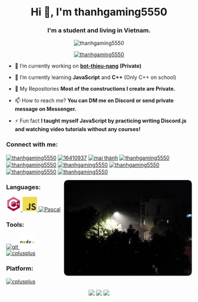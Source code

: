 <h1 align="center">Hi 👋, I'm thanhgaming5550</h1>
<h3 align="center">I'm a student and living in Vietnam.</h3>

<p align="center"> <img src="https://komarev.com/ghpvc/?username=thanhgaming5550&label=Profile%20views&color=0e75b6&style=flat" alt="thanhgaming5550" /> </p>

<p align="center"> 
    <a href="https://github.com/ryo-ma/github-profile-trophy"><img src="https://github-profile-trophy.vercel.app/?username=thanhgaming5550&theme=darkhub&row=1&column=6" alt="thanhgaming5550"/> </a> 
</p>


- 🔭 I’m currently working on **[bot-thieu-nang](https://botthieunang.blogspot.com/) (Private)**

- 🌱 I’m currently learning **JavaScript** and **C++** (Only C++ on school)

- 📁 My Repositories **Most of the constructions I create are Private.**

- 📫 How to reach me? **You can DM me on Discord or send private message on Messenger.**

- ⚡ Fun fact **I taught myself JavaScript by practicing writing Discord.js and watching video tutorials without any courses!**


<h3 align="left">Connect with me:</h3>
<p align="left">
<a href="https://twitter.com/thanhgaming5550" target="blank"><img align="center" src="https://raw.githubusercontent.com/rahuldkjain/github-profile-readme-generator/master/src/images/icons/Social/twitter.svg" alt="thanhgaming5550" height="40" width="40" /></a>
<a href="https://stackoverflow.com/users/16410937" target="blank"><img align="center" src="https://raw.githubusercontent.com/rahuldkjain/github-profile-readme-generator/master/src/images/icons/Social/stack-overflow.svg" alt="16410937" height="40" width="40" /></a>
<a href="https://www.facebook.com/lachinh.vui.52459" target="blank"><img align="center" src="https://raw.githubusercontent.com/rahuldkjain/github-profile-readme-generator/master/src/images/icons/Social/facebook.svg" alt="mai thành" height="40" width="40" /></a>
<a href="https://www.youtube.com/channel/UCG931fUUMQJ4vpJGUQfwH7w" target="blank"><img align="center" src="https://raw.githubusercontent.com/rahuldkjain/github-profile-readme-generator/master/src/images/icons/Social/youtube.svg" alt="thanhgaming5550" height="40" width="40" /></a>
<a href="https://open.spotify.com/user/31lblbv6kp7lrkqsox4gtmigrupq" target="blank"><img align="center" src="https://open.scdn.co/cdn/images/favicon.5cb2bd30.ico" alt="thanhgaming5550" height="40" width="40" /></a>
<a href="https://steamcommunity.com/id/thanhgaming5550/" target="blank"><img align="center" src="https://upload.wikimedia.org/wikipedia/commons/thumb/8/83/Steam_icon_logo.svg/512px-Steam_icon_logo.svg.png" alt="thanhgaming5550" height="40" width="40" /></a>
<a href="https://www.twitch.tv/thanhgaming5550/" target="blank"><img align="center" src="https://www.freepnglogos.com/uploads/twitch-logo-vector-png-2.png" alt="thanhgaming5550" height="40" width="40" /></a>
<a href="https://www.pinterest.com/thanhgaming5550/" target="blank"><img align="center" src="https://s.pinimg.com/webapp/favicon-54a5b2af.png" alt="thanhgaming5550" height="40" width="40" /></a>
<a href="https://discord.com/users/384282911479693313" target="blank"><img align="center" src="https://i.imgur.com/CUl1zhb.png" alt="thanhgaming5550" height="40" width="40" /></a>
</p>


<p align="right"> 
    <a href="https://www.pinterest.com/pin/624241198351105697/"><img src="https://github.com/thanhgaming5550/thanhgaming5550/blob/main/bin/rounded-in-photoretrica.png?raw=true" align="right" height="260"></a>
</p>

<h3 align="left">Languages:</h3>
<p align="left"> 
<a href="https://www.w3schools.com/cpp/" target="_blank" rel="noreferrer"> <img src="https://raw.githubusercontent.com/devicons/devicon/master/icons/cplusplus/cplusplus-original.svg" alt="cplusplus" width="40" height="40"/> </a> 
<a href="https://developer.mozilla.org/en-US/docs/Web/JavaScript" target="_blank" rel="noreferrer"> <img src="https://raw.githubusercontent.com/devicons/devicon/master/icons/javascript/javascript-original.svg" alt="javascript" width="40" height="40"/> </a> 
<a href="https://www.freepascal.org/" target="_blank" rel="noreferrer"> <img src="https://wiki.lazarus.freepascal.org/images/1/15/Lazarus-icons-lpi-proposal-bpsoftware.png" alt="Pascal" width="40" height="40"/> </a> 
</p>

<h3 align="left">Tools:</h3>
<p align="left"> 
<a href="https://git-scm.com/" target="_blank" rel="noreferrer"> <img src="https://www.vectorlogo.zone/logos/git-scm/git-scm-icon.svg" alt="git" width="40" height="40"/> </a> 
<a href="https://nodejs.org" target="_blank" rel="noreferrer"> <img src="https://raw.githubusercontent.com/devicons/devicon/master/icons/nodejs/nodejs-original-wordmark.svg" alt="nodejs" width="40" height="40"/> </a> 
<a href="https://code.visualstudio.com/" target="_blank" rel="noreferrer"> <img src="https://upload.wikimedia.org/wikipedia/commons/thumb/9/9a/Visual_Studio_Code_1.35_icon.svg/2048px-Visual_Studio_Code_1.35_icon.svg.png" alt="cplusplus" width="40" height="40"/> </a> 
</p>

<h3 align="left">Platform:</h3>
<p align="left"> <a href="https://www.microsoft.com/windows/" target="_blank" rel="noreferrer"> <img src="https://upload.wikimedia.org/wikipedia/commons/thumb/5/5f/Windows_logo_-_2012.svg/480px-Windows_logo_-_2012.svg.png" alt="cplusplus" width="40" height="40"/> </a> </p>



<p align="center">
    <img
        width="49%"
        src="https://github-readme-stats.vercel.app/api?username=thanhgaming5550&theme=radical&include_all_commits=true&count_private=true"
    />
    <img
        width="49%"
        src="https://github-readme-streak-stats.herokuapp.com/?user=thanhgaming5550&theme=radical"
    />
    <img
        width="49%"
        src="https://github-readme-stats.vercel.app/api/top-langs?username=thanhgaming5550&layout=compact&theme=radical&count_private=true"
    />
</p>
